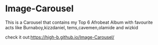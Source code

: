 # Image-Carousel
This is a Carousel that contains my Top 6 Afrobeat Album with favourite acts like Burnaboy,kizzdaniel, tems,cavemen,olamide and wizkid

check it out:https://high-b.github.io/Image-Carousel/
